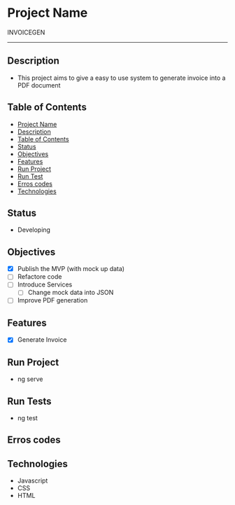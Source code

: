 # Project Name

INVOICEGEN

---

## Description

- This project aims to give a easy to use system to generate invoice into a PDF document

## Table of Contents

- [Project Name](#project-name)
- [Description](#description)
- [Table of Contents](#table-of-contents)
- [Status](#status)
- [Objectives](#objectives)
- [Features](#features)
- [Run Project](#run-project)
- [Run Test](#run-tests)
- [Erros codes](#erros-codes)
- [Technologies](#technologies)

## Status

- Developing

## Objectives

- [x] Publish the MVP (with mock up data)
- [ ] Refactore code
- [ ] Introduce Services
  - [ ] Change mock data into JSON
- [ ] Improve PDF generation

## Features

- [x] Generate Invoice

## Run Project

- ng serve

## Run Tests

- ng test

## Erros codes

## Technologies

- Javascript
- CSS
- HTML
